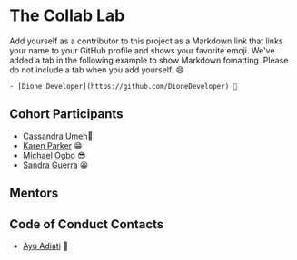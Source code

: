 # The Collab Lab

Add yourself as a contributor to this project as a Markdown link that links your name to your GitHub profile and shows your favorite emoji. We've added a tab in the following example to show Markdown fomatting. Please do not include a tab when you add yourself. 😄

    - [Dione Developer](https://github.com/DioneDeveloper) 💅

## Cohort Participants

- [Cassandra Umeh](https://github.com/cassie202)🥳
- [Karen Parker](https://github.com/karenjparker77) 😁
- [Michael Ogbo](https://github.com/mikeyxx) 😎
- [Sandra Guerra](https://github.com/smguerra) 😀

## Mentors

## Code of Conduct Contacts

- [Ayu Adiati](https://github.com/adiati98) 🤩
